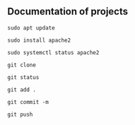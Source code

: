 ## Documentation of projects

`sudo apt update`

`sudo install apache2`

`sudo systemctl status apache2`

`git clone`

`git status`

`git add .`

`git commit -m`

`git push`

